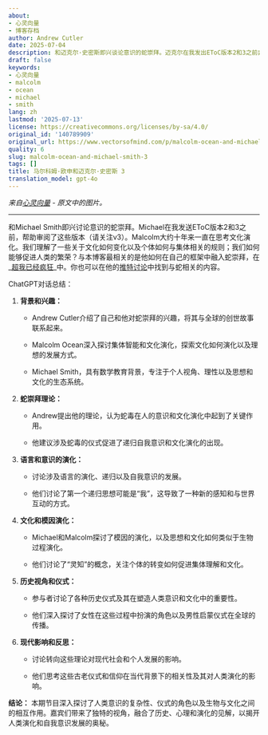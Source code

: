 ```yaml
---
about:
- 心灵向量
- 博客存档
author: Andrew Cutler
date: 2025-07-04
description: 和迈克尔·史密斯即兴谈论意识的蛇崇拜。迈克尔在我发出EToC版本2和3之前非常乐于帮助阅读（请留意v3）。马尔科姆一直很薄...
draft: false
keywords:
- 心灵向量
- malcolm
- ocean
- michael
- smith
lang: zh
lastmod: '2025-07-13'
license: https://creativecommons.org/licenses/by-sa/4.0/
original_id: '140789909'
original_url: https://www.vectorsofmind.com/p/malcolm-ocean-and-michael-smith-3
quality: 6
slug: malcolm-ocean-and-michael-smith-3
tags: []
title: 马尔科姆·欧申和迈克尔·史密斯 3
translation_model: gpt-4o
---
```


*来自[心灵向量](https://www.vectorsofmind.com/p/malcolm-ocean-and-michael-smith-3) - 原文中的图片。*

---

和Michael Smith即兴讨论意识的蛇崇拜。Michael在我发送EToC版本2和3之前，帮助审阅了这些版本（请关注v3）。Malcolm大约十年来一直在思考文化演化。我们理解了一些关于文化如何变化以及个体如何与集体相关的规则；我们如何能够促进人类的繁荣？与本博客最相关的是他如何在自己的框架中融入蛇崇拜，在_[超我已经疯狂](https://malcolmocean.com/2023/07/superego-conflict-and-evolution/)_中。你也可以在他的[推特讨论](https://twitter.com/search?q=%40malcolm_ocean%20vectorsofmind.com&src=typed_query)中找到与蛇相关的内容。

ChatGPT对话总结：

1. **背景和兴趣：**

   * Andrew Cutler介绍了自己和他对蛇崇拜的兴趣，将其与全球的创世故事联系起来。

   * Malcolm Ocean深入探讨集体智能和文化演化，探索文化如何演化以及理想的发展方式。

   * Michael Smith，具有数学教育背景，专注于个人视角、理性以及思想和文化的生态系统。

2. **蛇崇拜理论：**

   * Andrew提出他的理论，认为蛇毒在人的意识和文化演化中起到了关键作用。

   * 他建议涉及蛇毒的仪式促进了递归自我意识和文化演化的出现。

3. **语言和意识的演化：**

   * 讨论涉及语言的演化、递归以及自我意识的发展。

   * 他们讨论了第一个递归思想可能是“我”，这导致了一种新的感知和与世界互动的方式。

4. **文化和模因演化：**

   * Michael和Malcolm探讨了模因的演化，以及思想和文化如何类似于生物过程演化。

   * 他们讨论了“灵知”的概念，关注个体的转变如何促进集体理解和文化。

5. **历史视角和仪式：**

   * 参与者讨论了各种历史仪式及其在塑造人类意识和文化中的重要性。

   * 他们深入探讨了女性在这些过程中扮演的角色以及男性启蒙仪式在全球的传播。

6. **现代影响和反思：**

   * 讨论转向这些理论对现代社会和个人发展的影响。

   * 他们思考这些古老仪式和信仰在当代背景下的相关性及其对人类演化的影响。

**结论：** 本期节目深入探讨了人类意识的复杂性、仪式的角色以及生物与文化之间的相互作用。嘉宾们带来了独特的视角，融合了历史、心理和演化的见解，以揭开人类演化和自我意识发展的奥秘。